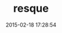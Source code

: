 ---
layout: post
title:  "resque"
repo:   "defunkt/resque"
date:   2015-02-18 17:28:54
gemurl: http://github.com/defunkt/resque
---